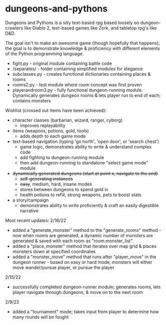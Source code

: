 # dungeons-and-pythons

Dungeons and Pythons is a silly text-based rpg based loosely on dungeon-crawlers like Diablo 2, text-based games like Zork, and tabletop rpg's like D&D.

The goal isn't to make an awesome game (though hopefully that happens); the goal is to demonstrate knowledge & proficiency with different elements of the Python programming language.

* fight.py - original module containing battle code
* /separates/ - folder containing simplified modules for elegance
* subclasses.py - creates functional dictionaries containing places & rooms
* rooms2.py - test module where room concept was first proven
* playerandroom3.py - fully functional dungeon-running module. Dynamically generates dungeon rooms & lets player run to end of each; contains monsters

Wishlist (crossed out items have been achieved):
* character classes (barbarian, wizard, ranger, cyborg)
  * improves replayability
* items (weapons, potions, gold, tools)
  * adds depth to each game mode
* text-based navigation (typing 'go north', 'open door', or 'search chest')
  * game logic, demonstrates ability to write & understand complex code
  * add fighting to dungeon-running module
  * then add dungeon-running to standalone "select game mode" module
* ~~dynamically generated dungeons (start at point x, navigate to the end)~~
  * ~~self-generating instances~~
  * ~~easy~~, medium, hard, insane modes
  * stores between dungeons to spend gold in
   * health potions to refill, strong weapons, pets to boost stats
* a story/campaign
  * demonstrates ability to write proficiently & craft an easily digestible narrative


Most recent updates:
2/16/22
* added a "generate_monster" method to the "generate_rooms" method - now when rooms are generated, a dynamic number of monsters are generated & saved with each room as "room.monster_list".
* added a "place_monster" method that iterates over map grid & places monsters down at specified coordinates
* added a "monster_move" method that runs after "player_move" in the dungeon runner - based on easy or hard mode, monsters will either move wander/pursue player, or pursue the player

2/15/22
* successfully completed dungeon-runner module; generates rooms, lets player navigate through dungeons, & move on to the next room

2/9/22
* added a "tournament" mode; takes input from player to determine how many rounds will be fought
